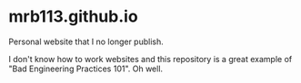 # mrb113.github.io
Personal website that I no longer publish.

I don't know how to work websites and this repository is a great example of "Bad Engineering Practices 101". Oh well.
